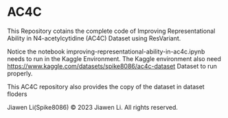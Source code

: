 # AC4C
This Repository cotains the complete code of 
Improving Representational Ability in N4-acetylcytidine (AC4C) Dataset using ResVariant.

Notice the notebook improving-representational-ability-in-ac4c.ipynb needs to run in the Kaggle Environment.
The Kaggle environment  also need https://www.kaggle.com/datasets/spike8086/ac4c-dataset Dataset to run properly.

This AC4C repository also provides the copy of the dataset in dataset floders

Jiawen Li(Spike8086)
© 2023 Jiawen Li. All rights reserved.
